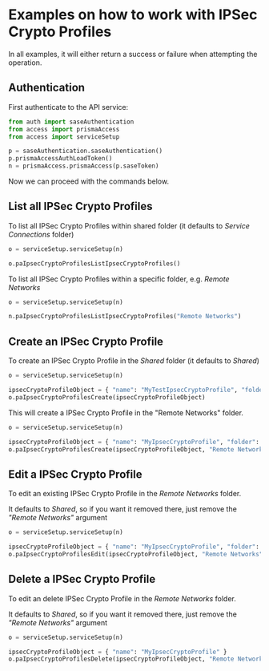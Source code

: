 # Examples on how to work with IPSec Crypto Profiles
In all examples, it will either return a success or failure when attempting the operation.

## Authentication
First authenticate to the API service:
```python
from auth import saseAuthentication
from access import prismaAccess
from access import serviceSetup

p = saseAuthentication.saseAuthentication()
p.prismaAccessAuthLoadToken()
n = prismaAccess.prismaAccess(p.saseToken)
```

Now we can proceed with the commands below.

## List all IPSec Crypto Profiles
To list all IPSec Crypto Profiles within shared folder (it defaults to _Service Connections_ folder)
```python
o = serviceSetup.serviceSetup(n)

o.paIpsecCryptoProfilesListIpsecCryptoProfiles()
```


To list all IPSec Crypto Profiles within a specific folder, e.g. _Remote Networks_
```python
o = serviceSetup.serviceSetup(n)

n.paIpsecCryptoProfilesListIpsecCryptoProfiles("Remote Networks")
```


## Create an IPSec Crypto Profile
To create an IPSec Crypto Profile in the _Shared_ folder (it defaults to _Shared_)
```python
o = serviceSetup.serviceSetup(n)

ipsecCryptoProfileObject = { "name": "MyTestIpsecCryptoProfile", "folder": "Remote Networks", "hash": [ "sha1" ], "dh_group": [ "group5" ], "encryption": [ "aes-128-cbc" ], "lifetime": { "hours": 8 } }
o.paIpsecCryptoProfilesCreate(ipsecCryptoProfileObject)
```

This will create a IPSec Crypto Profile in the "Remote Networks" folder.
```python
o = serviceSetup.serviceSetup(n)

ipsecCryptoProfileObject = { "name": "MyIpsecCryptoProfile", "folder": "Remote Networks", "esp": {"authentication": ["sha512"], "encryption": ["aes-256-cbc"]}, "lifetime": {"hours": 1}, "dh_group": "group20" }
o.paIpsecCryptoProfilesCreate(ipsecCryptoProfileObject, "Remote Networks")
```

## Edit a IPSec Crypto Profile
To edit an existing IPSec Crypto Profile in the _Remote Networks_ folder. 

It defaults to _Shared_, so if you want it removed there, just remove the _"Remote Networks"_ argument

```python
o = serviceSetup.serviceSetup(n)

ipsecCryptoProfileObject = { "name": "MyIpsecCryptoProfile", "folder": "Remote Networks", "esp": {"authentication": ["sha256"], "encryption": ["aes-256-cbc"]}, "lifetime": {"hours": 1}, "dh_group": "group20" }
o.paIpsecCryptoProfilesEdit(ipsecCryptoProfileObject, "Remote Networks")
```

## Delete a IPSec Crypto Profile
To edit an delete IPSec Crypto Profile in the _Remote Networks_ folder. 

It defaults to _Shared_, so if you want it removed there, just remove the _"Remote Networks"_ argument

```python
o = serviceSetup.serviceSetup(n)

ipsecCryptoProfileObject = { "name": "MyIpsecCryptoProfile" }
o.paIpsecCryptoProfilesDelete(ipsecCryptoProfileObject, "Remote Networks")
```